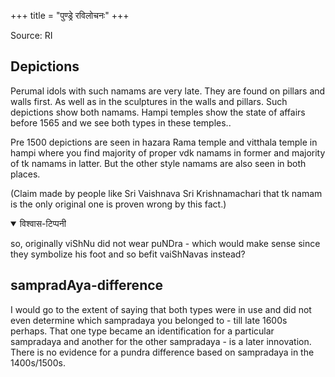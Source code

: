 +++
title = "पुण्ड्रे रविलोचनः"
+++

Source: RI

## Depictions
Perumal idols with such namams are very late. They are found on pillars and walls first. As well as in the sculptures in the walls and pillars. Such depictions show both namams. Hampi temples show the state of affairs before 1565 and we see both types in these temples..  

Pre 1500 depictions are seen in hazara Rama temple and vitthala temple in hampi where you find majority of proper vdk  namams in former and majority of tk namams in latter. But the other style namams are also seen in both places.

(Claim made by people like Sri Vaishnava Sri Krishnamachari that tk namam is the only original one is proven wrong by this fact.) 

<details open><summary>विश्वास-टिप्पनी</summary>

so, originally viShNu did not wear puNDra - which would make sense since they symbolize his foot and so befit vaiShNavas instead?
</details>


## sampradAya-difference

I would go to the extent of saying that both types were in use and did not even determine which sampradaya you belonged to - till late 1600s perhaps. That one type became an identification for a particular sampradaya and another for the other sampradaya - is a later innovation. There is no evidence for a pundra difference based on sampradaya in the 1400s/1500s.
